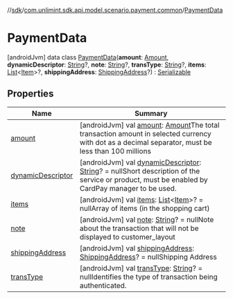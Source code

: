 //[sdk](../../../index.md)/[com.unlimint.sdk.api.model.scenario.payment.common](../index.md)/[PaymentData](index.md)



# PaymentData  
 [androidJvm] data class [PaymentData](index.md)(**amount**: [Amount](../-amount/index.md), **dynamicDescriptor**: [String](https://kotlinlang.org/api/latest/jvm/stdlib/kotlin/-string/index.html)?, **note**: [String](https://kotlinlang.org/api/latest/jvm/stdlib/kotlin/-string/index.html)?, **transType**: [String](https://kotlinlang.org/api/latest/jvm/stdlib/kotlin/-string/index.html)?, **items**: [List](https://kotlinlang.org/api/latest/jvm/stdlib/kotlin.collections/-list/index.html)<[Item](../-item/index.md)>?, **shippingAddress**: [ShippingAddress](../-shipping-address/index.md)?) : [Serializable](https://developer.android.com/reference/kotlin/java/io/Serializable.html)   


## Properties  
  
|  Name |  Summary | 
|---|---|
| <a name="com.unlimint.sdk.api.model.scenario.payment.common/PaymentData/amount/#/PointingToDeclaration/"></a>[amount](amount.md)| <a name="com.unlimint.sdk.api.model.scenario.payment.common/PaymentData/amount/#/PointingToDeclaration/"></a> [androidJvm] val [amount](amount.md): [Amount](../-amount/index.md)The total transaction amount in selected currency with dot as a decimal separator, must be less than 100 millions   <br>|
| <a name="com.unlimint.sdk.api.model.scenario.payment.common/PaymentData/dynamicDescriptor/#/PointingToDeclaration/"></a>[dynamicDescriptor](dynamic-descriptor.md)| <a name="com.unlimint.sdk.api.model.scenario.payment.common/PaymentData/dynamicDescriptor/#/PointingToDeclaration/"></a> [androidJvm] val [dynamicDescriptor](dynamic-descriptor.md): [String](https://kotlinlang.org/api/latest/jvm/stdlib/kotlin/-string/index.html)? = nullShort description of the service or product, must be enabled by CardPay manager to be used.   <br>|
| <a name="com.unlimint.sdk.api.model.scenario.payment.common/PaymentData/items/#/PointingToDeclaration/"></a>[items](items.md)| <a name="com.unlimint.sdk.api.model.scenario.payment.common/PaymentData/items/#/PointingToDeclaration/"></a> [androidJvm] val [items](items.md): [List](https://kotlinlang.org/api/latest/jvm/stdlib/kotlin.collections/-list/index.html)<[Item](../-item/index.md)>? = nullArray of items (in the shopping cart)   <br>|
| <a name="com.unlimint.sdk.api.model.scenario.payment.common/PaymentData/note/#/PointingToDeclaration/"></a>[note](note.md)| <a name="com.unlimint.sdk.api.model.scenario.payment.common/PaymentData/note/#/PointingToDeclaration/"></a> [androidJvm] val [note](note.md): [String](https://kotlinlang.org/api/latest/jvm/stdlib/kotlin/-string/index.html)? = nullNote about the transaction that will not be displayed to customer_layout   <br>|
| <a name="com.unlimint.sdk.api.model.scenario.payment.common/PaymentData/shippingAddress/#/PointingToDeclaration/"></a>[shippingAddress](shipping-address.md)| <a name="com.unlimint.sdk.api.model.scenario.payment.common/PaymentData/shippingAddress/#/PointingToDeclaration/"></a> [androidJvm] val [shippingAddress](shipping-address.md): [ShippingAddress](../-shipping-address/index.md)? = nullShipping Address   <br>|
| <a name="com.unlimint.sdk.api.model.scenario.payment.common/PaymentData/transType/#/PointingToDeclaration/"></a>[transType](trans-type.md)| <a name="com.unlimint.sdk.api.model.scenario.payment.common/PaymentData/transType/#/PointingToDeclaration/"></a> [androidJvm] val [transType](trans-type.md): [String](https://kotlinlang.org/api/latest/jvm/stdlib/kotlin/-string/index.html)? = nullIdentifies the type of transaction being authenticated.   <br>|

